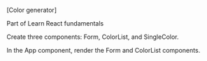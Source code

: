[Color generator]

Part of Learn React fundamentals


Create three components: Form, ColorList, and SingleColor.

In the App component, render the Form and ColorList components.

